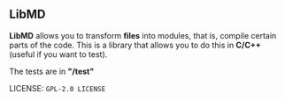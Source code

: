## LibMD

**LibMD** allows you to transform **files** into modules, that is, compile certain parts of the code.
This is a library that allows you to do this in **C/C++** (useful if you want to test).

The tests are in **"/test"**

LICENSE: ```GPL-2.0 LICENSE```

